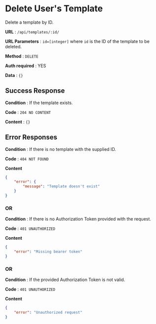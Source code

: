 # Delete User's Template

Delete a template by ID.

**URL** : `/api/templates/:id/`

**URL Parameters** : `id=[integer]` where `id` is the ID of the template to be deleted.

**Method** : `DELETE`

**Auth required** : YES

**Data** : `{}`

## Success Response

**Condition** : If the template exists.

**Code** : `204 NO CONTENT`

**Content** : `{}`

## Error Responses

**Condition** : If there is no template with the supplied ID.

**Code** : `404 NOT FOUND`

**Content**

```json
{
    "error": {
        "message": "Template doesn't exist"
    }
}
```

### OR

**Condition** : If there is no Authorization Token provided with the request.

**Code** : `401 UNAUTHORIZED`

**Content**

```json
{
    "error": "Missing bearer token"
}
```

### OR

**Condition** : If the provided Authorization Token is not valid.

**Code** : `401 UNAUTHORIZED`

**Content**

```json
{
    "error": "Unauthorized request"
}
```
